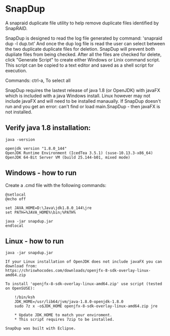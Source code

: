# SnapDup
A snapraid duplicate file utility to help remove duplicate files identified by SnapRAID.

SnapDup is designed to read the log file generated by command: 'snapraid dup -l dup.txt'
And once the dup log file is read the user can select between the two duplicate duplicate files for deletion. 
SnapDup will prevent both dupliate files from being checked. After all the files are checked for delete, click 
"Generate Script" to create either Windows or Linix command script. This script can be copied to a text editor and saved
as a shell script for execution.



Commands:
    ctrl-a,  To select all

SnapDup requires the lastest release of java 1.8 (or OpenJDK) with javaFX which is included with a java Windows install.
Linux however may not include javaFX and will need to be installed manaually. If SnapDup doesn't run and you get an 
error: can't find or load  main.SnapDup - then javaFX is not installed.


Verify java 1.8 installation:
-----------------------------

    java -version
 
    openjdk version "1.8.0_144"
    OpenJDK Runtime Environment (IcedTea 3.5.1) (suse-10.13.3-x86_64)
    OpenJDK 64-Bit Server VM (build 25.144-b01, mixed mode)

Windows - how to run 
--------------------
Create a .cmd file with the following commands:

    @setlocal
    @echo off

    set JAVA_HOME=D:\Java\jdk1.8.0_144\jre
    set PATH=%JAVA_HOME%\bin;%PATH%

    java -jar snapdup.jar
    endlocal


Linux - how to run
------------------
    java -jar snapdup.jar

    If your Linux installation of OpenJDK does not include javaFX you can download from: 
    https://chriswhocodes.com/downloads/openjfx-8-sdk-overlay-linux-amd64.zip 

    To install 'openjfx-8-sdk-overlay-linux-amd64.zip' use script (tested on OpenSUSE):
    
        !/bin/ksh
        JDK_HOME=/usr/lib64/jvm/java-1.8.0-openjdk-1.8.0
        sudo 7z x -o$JDK_HOME openjfx-8-sdk-overlay-linux-amd64.zip jre

        * Update JDK_HOME to match your enviroment.
        * This script requires 7zip to be installed.
    
    SnapDup was built with Eclipse.
